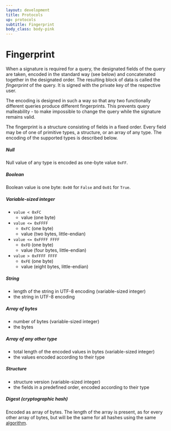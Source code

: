 ```yaml
---
layout: development
title: Protocols
up: protocols
subtitle: Fingerprint
body_class: body-pink
---
```


# Fingerprint

When a signature is required for a query, the designated fields of the
query are taken, encoded in the standard way (see below) and
concatenated together in the designated order. The resulting block of
data is called the *fingerprint* of the query. It is signed with the
private key of the respective user.

The encoding is designed in such a way so that any two functionally
different queries produce different fingerprints. This prevents query
malleability - to make impossible to change the query while the
signature remains valid.

The fingerprint is a structure consisting of fields in a fixed order.
Every field may be of one of primitive types, a structure, or an array
of any type. The encoding of the supported types is described below.

##### Null

Null value of any type is encoded as one-byte value `0xFF`.

##### Boolean

Boolean value is one byte: `0x00` for `False` and `0x01` for `True`.

##### Variable-sized integer

* `value < 0xFC`
  * value (one byte)
* `value <= 0xFFFF`
  * `0xFC` (one byte)
  * value (two bytes, little-endian)
* `value <= 0xFFFF FFFF`
  * `0xFD` (one byte)
  * value (four bytes, little-endian)
* `value > 0xFFFF FFFF`
  * `0xFE` (one byte)
  * value (eight bytes, little-endian)

##### String

* length of the string in UTF-8 encoding (variable-sized integer)
* the string in UTF-8 encoding

##### Array of bytes

* number of bytes (variable-sized integer)
* the bytes

##### Array of any other type

* total length of the encoded values in bytes (variable-sized integer)
* the values encoded according to their type

##### Structure

* structure version (variable-sized integer)
* the fields in a predefined order, encoded according to their type

##### Digest (cryptographic hash)

Encoded as array of bytes. The length of the array is present, as for
every other array of bytes, but will be the same for all hashes using
the same [algorithm][1].

[1]: /development/protocols/cryptography.html